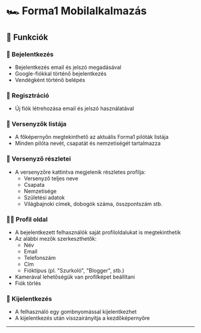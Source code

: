 # 🏎️ Forma1 Mobilalkalmazás
## 🔐 Funkciók

### 🔑 Bejelentkezés
- Bejelentkezés email és jelszó megadásával
- Google-fiókkal történő bejelentkezés
- Vendégként történő belépés

### 📝 Regisztráció
- Új fiók létrehozása email és jelszó használatával
  
### 🏁 Versenyzők listája
- A főképernyőn megtekinthető az aktuális Forma1 pilóták listája
- Minden pilóta nevét, csapatát és nemzetiségét tartalmazza

### 👤 Versenyző részletei
- A versenyzőre kattintva megjelenik részletes profilja:
  - Versenyző teljes neve
  - Csapata
  - Nemzetisége
  - Születési adatok
  - Világbajnoki címek, dobogók száma, összpontszám stb.

### 🙍‍♂️ Profil oldal
- A bejelentkezett felhasználók saját profiloldalukat is megtekinthetik
- Az alábbi mezők szerkeszthetők:
  - Név
  - Email
  - Telefonszám
  - Cím
  - Fióktípus (pl. "Szurkoló", "Blogger", stb.)
- Kamerával lehetőségük van profilképet beállítani
- Fiók törlés

### 🚪 Kijelentkezés
- A felhasználó egy gombnyomással kijelentkezhet
- A kijelentkezés után visszairányítja a kezdőképernyőre

---



